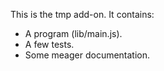 This is the tmp add-on.  It contains:

* A program (lib/main.js).
* A few tests.
* Some meager documentation.
